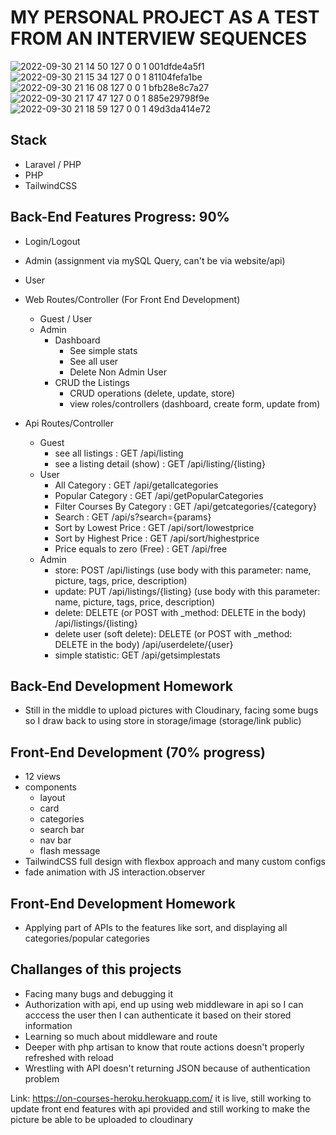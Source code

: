 # MY PERSONAL PROJECT AS A TEST FROM AN INTERVIEW SEQUENCES
![2022-09-30 21 14 50 127 0 0 1 001dfde4a5f1](https://user-images.githubusercontent.com/105652124/193289464-473296a2-a039-4699-b2bd-ec38ebd1d6a0.png)
![2022-09-30 21 15 34 127 0 0 1 81104fefa1be](https://user-images.githubusercontent.com/105652124/193289573-af8e280d-36a3-4f74-90f9-f34fcc5ee55d.png)
![2022-09-30 21 16 08 127 0 0 1 bfb28e8c7a27](https://user-images.githubusercontent.com/105652124/193289708-9e392924-9a52-4218-8a12-ab4e23ceeb43.png)
![2022-09-30 21 17 47 127 0 0 1 885e29798f9e](https://user-images.githubusercontent.com/105652124/193290131-7f516c6e-807d-4bf1-8cc2-75445829fdff.png)
![2022-09-30 21 18 59 127 0 0 1 49d3da414e72](https://user-images.githubusercontent.com/105652124/193290267-6255ce90-3551-4ebe-8092-170047dad67e.png)


## Stack
* Laravel / PHP
* PHP
* TailwindCSS

## Back-End Features Progress: 90%
* Login/Logout
* Admin (assignment via mySQL Query, can't be via website/api)
* User
* Web Routes/Controller (For Front End Development)
    * Guest / User
    * Admin
        * Dashboard
            * See simple stats
            * See all user
            * Delete Non Admin User
        * CRUD the Listings
            * CRUD operations (delete, update, store)
            * view roles/controllers (dashboard, create form, update from)

* Api Routes/Controller
    * Guest
        * see all listings : GET /api/listing
        * see a listing detail (show) : GET /api/listing/{listing}
    * User
        * All Category : GET /api/getallcategories
        * Popular Category : GET /api/getPopularCategories
        * Filter Courses By Category : GET /api/getcategories/{category}
        * Search : GET /api/s?search={params}
        * Sort by Lowest Price : GET /api/sort/lowestprice
        * Sort by Highest Price : GET /api/sort/highestprice
        * Price equals to zero (Free) : GET /api/free
    * Admin
        * store: POST /api/listings (use body with this parameter: name, picture, tags, price, description)
        * update: PUT /api/listings/{listing} (use body with this parameter: name, picture, tags, price, description)
        * delete: DELETE (or POST with _method: DELETE in the body) /api/listings/{listing}
        * delete user (soft delete): DELETE (or POST with _method: DELETE in the body) /api/userdelete/{user}
        * simple statistic: GET /api/getsimplestats

## Back-End Development Homework
* Still in the middle to upload pictures with Cloudinary, facing some bugs so I draw back to using store in storage/image (storage/link public)

## Front-End Development (70% progress)
* 12 views 
* components
    * layout
    * card
    * categories
    * search bar
    * nav bar
    * flash message
* TailwindCSS full design with flexbox approach and many custom configs
* fade animation with JS interaction.observer

## Front-End Development Homework
* Applying part of APIs to the features like sort, and displaying all categories/popular categories

## Challanges of this projects
* Facing many bugs and debugging it
* Authorization with api, end up using web middleware in api so I can acccess the user then I can authenticate it based on their stored information
* Learning so much about middleware and route
* Deeper with php artisan to know that route actions doesn't properly refreshed with reload
* Wrestling with API doesn't returning JSON because of authentication problem

Link: https://on-courses-heroku.herokuapp.com/ it is live, still working to update front end features with api provided and still working to make the picture be able to be uploaded to cloudinary
